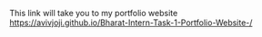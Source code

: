 This link will take you to my portfolio website https://avivjoji.github.io/Bharat-Intern-Task-1-Portfolio-Website-/
